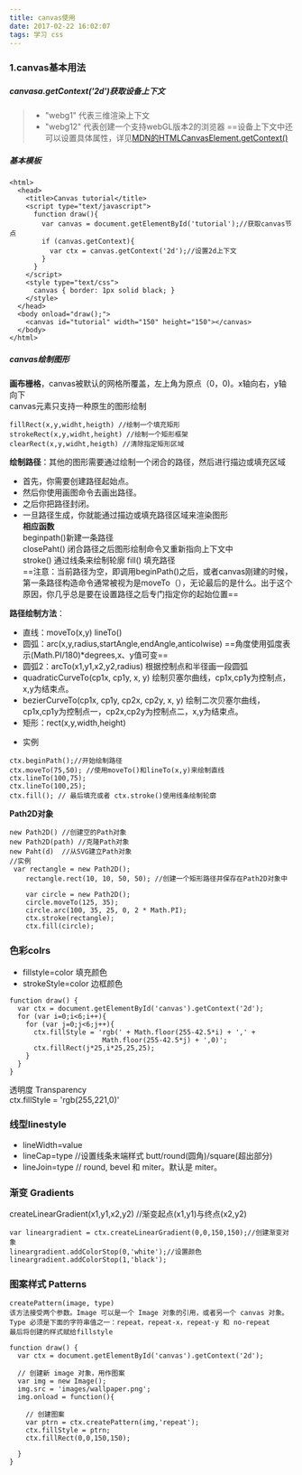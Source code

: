 ```yaml
---
title: canvas使用
date: 2017-02-22 16:02:07
tags: 学习 css
---
```

### 1.canvas基本用法
##### canvasa.getContext('2d')获取设备上下文
> * "webg1" 代表三维渲染上下文
> * "webg12" 代表创建一个支持webGL版本2的浏览器
==设备上下文中还可以设置具体属性，详见[MDN的HTMLCanvasElement.getContext()](https://developer.mozilla.org/zh-CN/docs/Web/API/HTMLCanvasElement/getContext)
##### 基本模板

```
<html>
  <head>
    <title>Canvas tutorial</title>
    <script type="text/javascript">
      function draw(){
        var canvas = document.getElementById('tutorial');//获取canvas节点
        if (canvas.getContext){
          var ctx = canvas.getContext('2d');//设置2d上下文
        }
      }
    </script>
    <style type="text/css">
      canvas { border: 1px solid black; }
    </style>
  </head>
  <body onload="draw();">
    <canvas id="tutorial" width="150" height="150"></canvas>
  </body>
</html>
```
 <!--more-->
##### canvas绘制图形

**画布栅格**，canvas被默认的网格所覆盖，左上角为原点（0，0)。x轴向右，y轴向下  
canvas元素只支持一种原生的图形绘制
```
fillRect(x,y,widht,heigth) //绘制一个填充矩形
strokeRect(x,y,widht,height) //绘制一个矩形框架
clearRect(x,y,widht,heigth) //清除指定矩形区域
```
**绘制路径**：其他的图形需要通过绘制一个闭合的路径，然后进行描边或填充区域
- 首先，你需要创建路径起始点。
- 然后你使用画图命令去画出路径。
- 之后你把路径封闭。
- 一旦路径生成，你就能通过描边或填充路径区域来渲染图形  
**相应函数**  
beginpath()新建一条路径   
closePaht() 闭合路径之后图形绘制命令又重新指向上下文中  
stroke()  通过线条来绘制轮廓
fill()  填充路径  
==注意：当前路径为空，即调用beginPath()之后，或者canvas刚建的时候，第一条路径构造命令通常被视为是moveTo（），无论最后的是什么。出于这个原因，你几乎总是要在设置路径之后专门指定你的起始位置==   
  
**路径绘制方法**：  
- 直线：moveTo(x,y) lineTo()
- 圆弧：arc(x,y,radius,startAngle,endAngle,anticolwise) ==角度使用弧度表示(Math.PI/180)*degrees,x、y值可变==
- 圆弧2：arcTo(x1,y1,x2,y2,radius) 根据控制点和半径画一段圆弧
- quadraticCurveTo(cp1x, cp1y, x, y)
绘制贝塞尔曲线，cp1x,cp1y为控制点，x,y为结束点。
- bezierCurveTo(cp1x, cp1y, cp2x, cp2y, x, y)
绘制二次贝塞尔曲线，cp1x,cp1y为控制点一，cp2x,cp2y为控制点二，x,y为结束点。
- 矩形：rect(x,y,width,height)
* 实例  
```    
ctx.beginPath();//开始绘制路径
ctx.moveTo(75,50); //使用moveTo()和lineTo(x,y)来绘制直线
ctx.lineTo(100,75);
ctx.lineTo(100,25);
ctx.fill(); // 最后填充或者 ctx.stroke()使用线条绘制轮廓
```
**Path2D对象**  
```
new Path2D() //创建空的Path对象
new Path2D(path) //克隆Path对象
new Paht(d)  //从SVG建立Path对象
//实例
 var rectangle = new Path2D();
    rectangle.rect(10, 10, 50, 50); //创建一个矩形路径并保存在Path2D对象中

    var circle = new Path2D();
    circle.moveTo(125, 35);
    circle.arc(100, 35, 25, 0, 2 * Math.PI);
    ctx.stroke(rectangle);
    ctx.fill(circle);
```
### 色彩colrs
* fillstyle=color 填充颜色
* strokeStyle=color 边框颜色
```
function draw() {
  var ctx = document.getElementById('canvas').getContext('2d');
  for (var i=0;i<6;i++){
    for (var j=0;j<6;j++){
      ctx.fillStyle = 'rgb(' + Math.floor(255-42.5*i) + ',' + 
                       Math.floor(255-42.5*j) + ',0)';
      ctx.fillRect(j*25,i*25,25,25);
    }
  }
}
```
透明度 Transparency  
 ctx.fillStyle = 'rgb(255,221,0)'
 
 ### 线型linestyle
 - lineWidth=value
 - lineCap=type //设置线条末端样式     butt/round(圆角)/square(超出部分)
 - lineJoin=type // round, bevel 和 miter。默认是 miter。 
 ### 渐变 Gradients
createLinearGradient(x1,y1,x2,y2)  //渐变起点(x1,y1)与终点(x2,y2)
```
var lineargradient = ctx.createLinearGradient(0,0,150,150);//创建渐变对象
lineargradient.addColorStop(0,'white');//设置颜色
lineargradient.addColorStop(1,'black');
```
### 图案样式 Patterns
```
createPattern(image, type)
该方法接受两个参数。Image 可以是一个 Image 对象的引用，或者另一个 canvas 对象。  
Type 必须是下面的字符串值之一：repeat，repeat-x，repeat-y 和 no-repeat
最后将创建的样式赋给fillstyle

function draw() {
  var ctx = document.getElementById('canvas').getContext('2d');

  // 创建新 image 对象，用作图案
  var img = new Image();
  img.src = 'images/wallpaper.png';
  img.onload = function(){

    // 创建图案
    var ptrn = ctx.createPattern(img,'repeat');
    ctx.fillStyle = ptrn;
    ctx.fillRect(0,0,150,150);

  }
}




```


